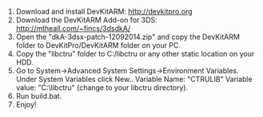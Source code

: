 ﻿1. Download and install DevKitARM: http://devkitpro.org
2. Download the DevKitARM Add-on for 3DS: http://mtheall.com/~fincs/3dsdkA/
3. Open the "dkA-3dsx-patch-12092014.zip" and copy the DevKitARM folder to DevKitPro/DevKitARM folder on your PC.
4. Copy the "libctru" folder to  C:/libctru or any other static location on your HDD.
5. Go to System->Advanced System Settings->Environment Variables. Under System Variables click New.. Variable Name: "CTRULIB" Variable value: "C:\libctru" (change to your libctru directory).
6. Run build.bat.
7. Enjoy!